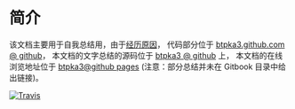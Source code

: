 # 简介
该文档主要用于自我总结用，由于[经历原因](me/intro.md)，
代码部分位于 [btpka3.github.com @ github](https://github.com/btpka3/btpka3.github.com)，
本文档的文字总结的源码位于 [btpka3 @ github](https://github.com/btpka3/btpka3) 上，
本文档的在线浏览地址位于 [btpka3@github pages](https://btpka3.github.io/btpka3/)
(注意：部分总结并未在 Gitbook 目录中给出链接)。



[![Travis](https://img.shields.io/travis/btpka3/btpka3.svg)](https://travis-ci.org/btpka3/btpka3)


